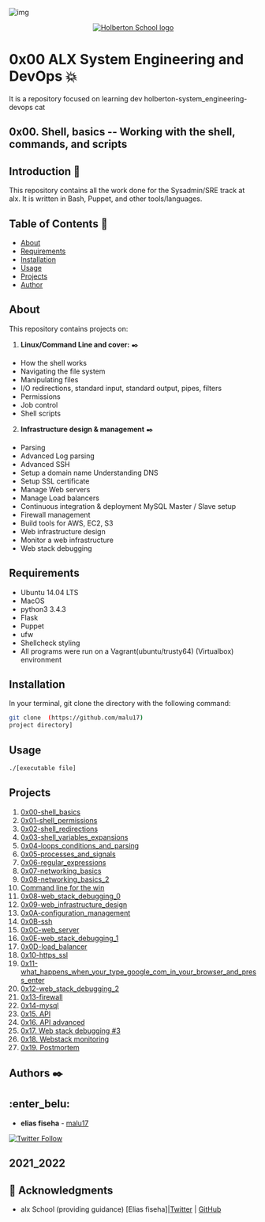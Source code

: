 ![img](https://assets.imaginablefutures.com/media/images/ALX_Logo.max-200x150.png)
<p align="center">
  <a href=#>
    <img src="https://intranet.hbtn.io/assets/holberton-logo-full-black-157ccfa3d2134776c1e3f78c0fe682968e8848b64fcacc6187976044f75f35a8.png" alt="Holberton School logo">
  </a>
</p>

# 0x00 ALX System Engineering and DevOps 💥

   It is a repository focused on learning dev holberton-system_engineering-devops cat
## 0x00. Shell, basics -- Working with the shell, commands, and scripts


## Introduction :notebook:

This repository contains all the work done for the Sysadmin/SRE track at alx. It is written in Bash, Puppet, and other tools/languages.

## Table of Contents :open_file_folder:

* [About](#about)
* [Requirements](#requirements)
* [Installation](#installation)
* [Usage](#usage)
* [Projects](#projects)
* [Author](#author)

## About

This repository contains projects on:

1. **Linux/Command Line and cover:** :black_nib:

* How the shell works
* Navigating the file system
* Manipulating files
* I/O redirections, standard input, standard output, pipes, filters
* Permissions
* Job control
* Shell scripts

2. **Infrastructure design & management** :black_nib:
* Parsing
* Advanced Log parsing
* Advanced SSH
* Setup a domain name Understanding DNS
* Setup SSL certificate
* Manage Web servers
* Manage Load balancers
* Continuous integration & deployment MySQL Master / Slave setup
* Firewall management
* Build tools for AWS, EC2, S3
* Web infrastructure design
* Monitor a web infrastructure
* Web stack debugging

## Requirements

* Ubuntu 14.04 LTS
* MacOS
* python3 3.4.3
* Flask
* Puppet
* ufw
* Shellcheck styling
* All programs were run on a Vagrant(ubuntu/trusty64) (Virtualbox) environment

## Installation

In your terminal, git clone the directory with the following command:

```sh
git clone  (https://github.com/malu17)
project directory]
```

## Usage

```sh
./[executable file]
```

## Projects

1. [0x00-shell_basics](https://github.com/malu17/alx-system_engineering-devops/tree/main./0x00-shell_basics)
1. [0x01-shell_permissions](https://github.com/malu17/alx-system_engineering-devops/tree/main./0x01-shell_permissions)
1. [0x02-shell_redirections](https://github.com/malu17/alx-system_engineering-devops/tree/main./0x02-shell_redirections)
1. [0x03-shell_variables_expansions](https://github.com/malu17/alx-system_engineering-devops/tree/main./0x03-shell_variables_expansions)
1. [0x04-loops_conditions_and_parsing](https://github.com/malu17/alx-system_engineering-devops/tree/main.0x04-loops_conditions_and_parsing)
1. [0x05-processes_and_signals](https://github.com/malu17/alx-system_engineering-devops/tree/main./0x05-processes_and_signals)
1. [0x06-regular_expressions](https://github.com/malu17/alx-system_engineering-devops/tree/main./0x06-regular_expressions)
1. [0x07-networking_basics](https://github.com/malu17/alx-system_engineering-devops/tree/main./0x07-networking_basics)
1. [0x08-networking_basics_2](https://github.com/malu17/alx-system_engineering-devops/tree/main./0x08-networking_basics_2)
1. [Command line for the win](https://github.com/malu17/alx-system_engineering-devops/tree/main./command_line_for_the_win)
1. [0x08-web_stack_debugging_0](https://github.com/malu17/alx-system_engineering-devops/tree/main./0x08-web_stack_debugging_0)
1. [0x09-web_infrastructure_design](https://github.com/malu17/alx-system_engineering-devops/tree/main./0x09-web_infrastructure_design)
1. [0x0A-configuration_management](https://github.com/malu17/alx-system_engineering-devops/tree/main./0x0A-configuration_management)
1. [0x0B-ssh](https://github.com/malu17/alx-system_engineering-devops/tree/main./0x0A-ssh)
1. [0x0C-web_server](https://github.com/malu17/alx-system_engineering-devops/tree/main./0x0B-web_server)
1. [0x0E-web_stack_debugging_1](https://github.com/malu17/alx-system_engineering-devops/tree/main./0x0E-web_stack_debugging_1)
1. [0x0D-load_balancer](./0x0F-load_balancer)
1. [0x10-https_ssl](https://github.com/malu17/alx-system_engineering-devops/tree/main./0x10-https_ssl)
1. [0x11-what_happens_when_your_type_google_com_in_your_browser_and_press_enter](https://github.com/malu17/alx-system_engineering-devops/tree/main./0x11-what_happens_when_your_type_google_com_in_your_browser_and_press_enter)
1. [0x12-web_stack_debugging_2](./0x12-web_stack_debugging_2)
1. [0x13-firewall](https://github.com/malu17/alx-system_engineering-devops/tree/main./0x13-firewall)
1. [0x14-mysql](https://github.com/malu17/alx-system_engineering-devops/tree/main./0x14-mysql)
1. [0x15. API](https://github.com/malu17/alx-system_engineering-devops/tree/main/0x15-api)
1. [0x16. API advanced](https://github.com/malu17/alx-system_engineering-devops/tree/main/0x16-api_advanced)
1. [0x17. Web stack debugging #3](https://github.com/malu17/alx-system_engineering-devops/tree/main/0x17-web_stack_debugging_3)
1. [0x18. Webstack monitoring](https://github.com/malu17/alx-system_engineering-devops/tree/main/0x18-webstack_monitoring)
1. [0x19. Postmortem](https://github.com/malu17/alx-system_engineering-devops/tree/main/0x19-postmortem)
 
## Authors :black_nib:
## :enter_belu: 
* **elias fiseha** - [malu17](https://github.com/malu17)

[![Twitter Follow](https://img.shields.io/twitter/follow/JulianR_30.svg?style=social&label=Follow)](https://twitter.com/eliasfiseha1)


## 2021_2022
## :mega: Acknowledgments

* alx School (providing guidance)
[Elias fiseha]|[Twitter](https://twitter.com/eliasfiseha1) | [GitHub](https://github.com/malu17)